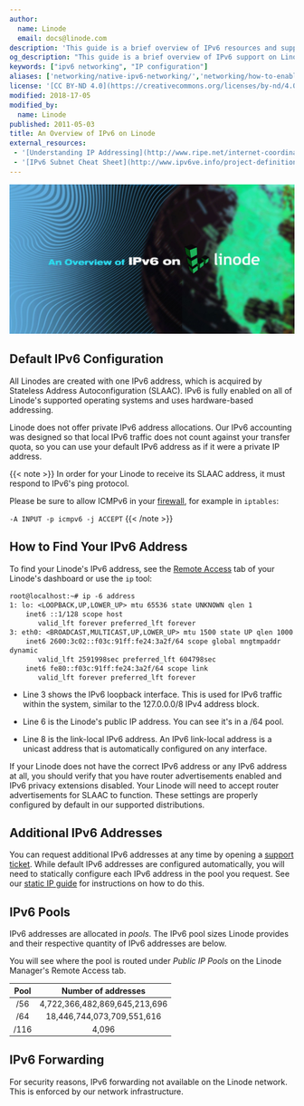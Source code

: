 ```yaml
---
author:
  name: Linode
  email: docs@linode.com
description: 'This guide is a brief overview of IPv6 resources and support afforded by and available with Linode.'
og_description: "This guide is a brief overview of IPv6 support on Linode, including how to find your Linode's IPv6 address, how to request additional addresses, and information about address pools and forwarding."
keywords: ["ipv6 networking", "IP configuration"]
aliases: ['networking/native-ipv6-networking/','networking/how-to-enable-native-ipv6-on-linux/']
license: '[CC BY-ND 4.0](https://creativecommons.org/licenses/by-nd/4.0)'
modified: 2018-17-05
modified_by:
  name: Linode
published: 2011-05-03
title: An Overview of IPv6 on Linode
external_resources:
 - '[Understanding IP Addressing](http://www.ripe.net/internet-coordination/press-centre/understanding-ip-addressing)'
 - '[IPv6 Subnet Cheat Sheet](http://www.ipv6ve.info/project-definition/ipv6-subnet-cheat-sheet-and-ipv6-cheat-sheet-reference)'
---
```


![An Overview of IPv6 on Linode](/docs/assets/an-overview-of-ipv6-on-linode-title-graphic.jpg "An Overview of IPv6 on Linode")

## Default IPv6 Configuration

All Linodes are created with one IPv6 address, which is acquired by Stateless Address Autoconfiguration (SLAAC). IPv6 is fully enabled on all of Linode's supported operating systems and uses hardware-based addressing.

Linode does not offer private IPv6 address allocations. Our IPv6 accounting was designed so that local IPv6 traffic does not count against your transfer quota, so you can use your default IPv6 address as if it were a private IP address.

{{< note >}}
In order for your Linode to receive its SLAAC address, it must respond to IPv6's ping protocol.

Please be sure to allow ICMPv6 in your [firewall](/docs/security/securing-your-server#configure-a-firewall), for example in `iptables`:

`-A INPUT -p icmpv6 -j ACCEPT`
{{< /note >}}

## How to Find Your IPv6 Address

To find your Linode's IPv6 address, see the [Remote Access](/docs/networking/remote-access) tab of your Linode's dashboard or use the `ip` tool:

    root@localhost:~# ip -6 address
    1: lo: <LOOPBACK,UP,LOWER_UP> mtu 65536 state UNKNOWN qlen 1
        inet6 ::1/128 scope host
           valid_lft forever preferred_lft forever
    3: eth0: <BROADCAST,MULTICAST,UP,LOWER_UP> mtu 1500 state UP qlen 1000
        inet6 2600:3c02::f03c:91ff:fe24:3a2f/64 scope global mngtmpaddr dynamic
           valid_lft 2591998sec preferred_lft 604798sec
        inet6 fe80::f03c:91ff:fe24:3a2f/64 scope link
           valid_lft forever preferred_lft forever

-  Line 3 shows the IPv6 loopback interface. This is used for IPv6 traffic within the system, similar to the 127.0.0.0/8 IPv4 address block.

-  Line 6 is the Linode's public IP address. You can see it's in a /64 pool.

-  Line 8 is the link-local IPv6 address. An IPv6 link-local address is a unicast address that is automatically configured on any interface.

If your Linode does not have the correct IPv6 address or any IPv6 address at all, you should verify that you have router advertisements enabled and IPv6 privacy extensions disabled. Your Linode will need to accept router advertisements for SLAAC to function. These settings are properly configured by default in our supported distributions.


## Additional IPv6 Addresses

You can request additional IPv6 addresses at any time by opening a [support ticket](/docs/platform/support). While default IPv6 addresses are configured automatically, you will need to statically configure each IPv6 address in the pool you request. See our [static IP guide](/docs/networking/linux-static-ip-configuration) for instructions on how to do this.


## IPv6 Pools

IPv6 addresses are allocated in *pools*. The IPv6 pool sizes Linode provides and their respective quantity of IPv6 addresses are below.

You will see where the pool is routed under *Public IP Pools* on the Linode Manager's Remote Access tab.

| Pool   | Number of addresses           |
|:------:|:-----------------------------:|
| /56    | 4,722,366,482,869,645,213,696 |
| /64    | 18,446,744,073,709,551,616    |
| /116   | 4,096                         |


## IPv6 Forwarding

For security reasons, IPv6 forwarding not available on the Linode network. This is enforced by our network infrastructure.
